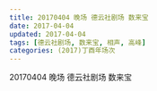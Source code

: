 ```yaml
---
title: 20170404 晚场 德云社剧场 数来宝
date: 2017-04-04
updated: 2017-04-04
tags: [德云社剧场, 数来宝, 相声, 高峰] 
categories: (2017)丁酉年场次 
---
```

20170404 晚场 德云社剧场 数来宝